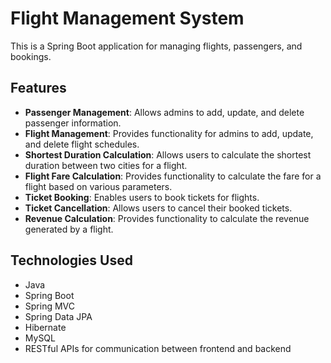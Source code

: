 # Flight Management System

This is a Spring Boot application for managing flights, passengers, and bookings.

## Features

- **Passenger Management**: Allows admins to add, update, and delete passenger information.
- **Flight Management**: Provides functionality for admins to add, update, and delete flight schedules.
- **Shortest Duration Calculation**: Allows users to calculate the shortest duration between two cities for a flight.
- **Flight Fare Calculation**: Provides functionality to calculate the fare for a flight based on various parameters.
- **Ticket Booking**: Enables users to book tickets for flights.
- **Ticket Cancellation**: Allows users to cancel their booked tickets.
- **Revenue Calculation**: Provides functionality to calculate the revenue generated by a flight.

## Technologies Used

- Java
- Spring Boot
- Spring MVC
- Spring Data JPA
- Hibernate
- MySQL
- RESTful APIs for communication between frontend and backend
